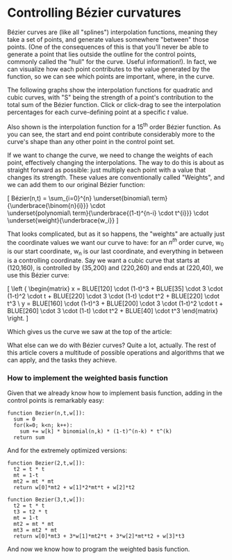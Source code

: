 # Controlling Bézier curvatures

Bézier curves are (like all "splines") interpolation functions, meaning they take a set of points, and generate values somewhere "between" those points. (One of the consequences of this is that you'll never be able to generate a point that lies outside the outline for the control points, commonly called the "hull" for the curve. Useful information!). In fact, we can visualize how each point contributes to the value generated by the function, so we can see which points are important, where, in the curve.

The following graphs show the interpolation functions for quadratic and cubic curves, with "S" being the strength of a point's contribution to the total sum of the Bézier function. Click or click-drag to see the interpolation percentages for each curve-defining point at a specific <i>t</i> value.

<div className="figure">
  <Graphic inline={true} preset="simple" title="Quadratic interpolations"  draw={this.drawQuadraticLerp}/>
  <Graphic inline={true} preset="simple" title="Cubic interpolations"      draw={this.drawCubicLerp}/>
  <Graphic inline={true} preset="simple" title="15th order interpolations" draw={this.draw15thLerp}/>
</div>

Also shown is the interpolation function for a 15<sup>th</sup> order Bézier function. As you can see, the start and end point contribute considerably more to the curve's shape than any other point in the control point set.

If we want to change the curve, we need to change the weights of each point, effectively changing the interpolations. The way to do this is about as straight forward as possible: just multiply each point with a value that changes its strength. These values are conventionally called "Weights", and we can add them to our original Bézier function:

\[
  Bézier(n,t) = \sum_{i=0}^{n}
                \underset{binomial\ term}{\underbrace{\binom{n}{i}}}
                \cdot\
                \underset{polynomial\ term}{\underbrace{(1-t)^{n-i} \cdot t^{i}}}
                \cdot\
                \underset{weight}{\underbrace{w_i}}
\]

That looks complicated, but as it so happens, the "weights" are actually just the coordinate values we want our curve to have: for an <i>n<sup>th</sup></i> order curve, w<sub>0</sub> is our start coordinate, w<sub>n</sub> is our last coordinate, and everything in between is a controlling coordinate. Say we want a cubic curve that starts at (120,160), is controlled by (35,200) and (220,260) and ends at (220,40), we use this Bézier curve:

\[
\left \{ \begin{matrix}
  x = BLUE[120] \cdot (1-t)^3 + BLUE[35] \cdot 3 \cdot (1-t)^2 \cdot t + BLUE[220] \cdot 3 \cdot (1-t) \cdot t^2 + BLUE[220] \cdot t^3 \\
  y = BLUE[160] \cdot (1-t)^3 + BLUE[200] \cdot 3 \cdot (1-t)^2 \cdot t + BLUE[260] \cdot 3 \cdot (1-t) \cdot t^2 + BLUE[40] \cdot t^3
\end{matrix} \right.
\]

Which gives us the curve we saw at the top of the article:

<Graphic preset="simple" title="Our cubic Bézier curve" setup={this.drawCubic} draw={this.drawCurve}/>

What else can we do with Bézier curves? Quite a lot, actually. The rest of this article covers a multitude of possible operations and algorithms that we can apply, and the tasks they achieve.

<div className="howtocode">

### How to implement the weighted basis function

Given that we already know how to implement basis function, adding in the control points is remarkably easy:

```
function Bezier(n,t,w[]):
  sum = 0
  for(k=0; k<n; k++):
    sum += w[k] * binomial(n,k) * (1-t)^(n-k) * t^(k)
  return sum
```

And for the extremely optimized versions:

```
function Bezier(2,t,w[]):
  t2 = t * t
  mt = 1-t
  mt2 = mt * mt
  return w[0]*mt2 + w[1]*2*mt*t + w[2]*t2

function Bezier(3,t,w[]):
  t2 = t * t
  t3 = t2 * t
  mt = 1-t
  mt2 = mt * mt
  mt3 = mt2 * mt
  return w[0]*mt3 + 3*w[1]*mt2*t + 3*w[2]*mt*t2 + w[3]*t3
```

And now we know how to program the weighted basis function.

</div>
